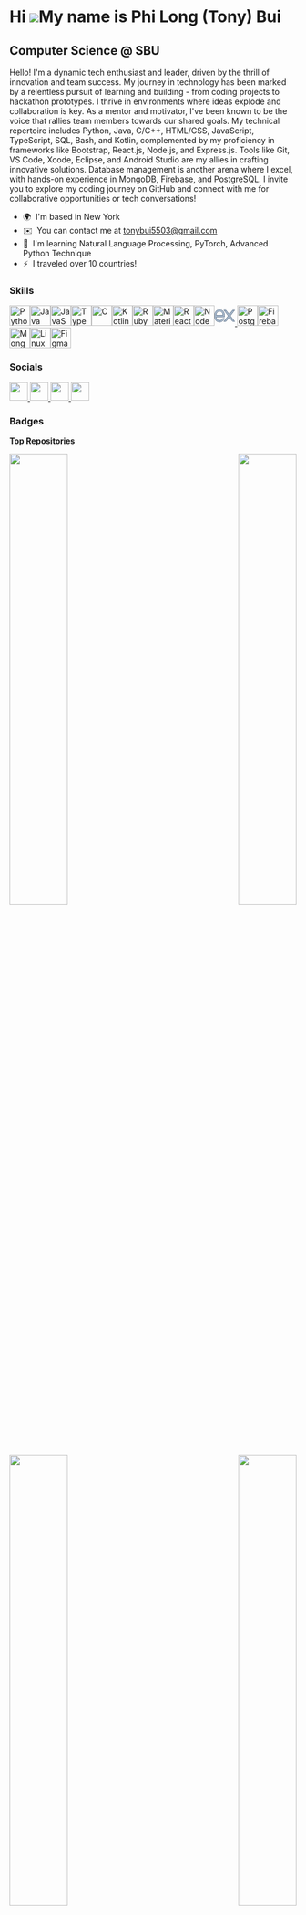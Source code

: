 Hi ![](https://user-images.githubusercontent.com/18350557/176309783-0785949b-9127-417c-8b55-ab5a4333674e.gif)My name is Phi Long (Tony) Bui
===========================================================================================================================================

Computer Science @ SBU
----------------------

Hello! I'm a dynamic tech enthusiast and leader, driven by the thrill of innovation and team success. My journey in technology has been marked by a relentless pursuit of learning and building - from coding projects to hackathon prototypes. I thrive in environments where ideas explode and collaboration is key. As a mentor and motivator, I've been known to be the voice that rallies team members towards our shared goals. My technical repertoire includes Python, Java, C/C++, HTML/CSS, JavaScript, TypeScript, SQL, Bash, and Kotlin, complemented by my proficiency in frameworks like Bootstrap, React.js, Node.js, and Express.js. Tools like Git, VS Code, Xcode, Eclipse, and Android Studio are my allies in crafting innovative solutions. Database management is another arena where I excel, with hands-on experience in MongoDB, Firebase, and PostgreSQL. I invite you to explore my coding journey on GitHub and connect with me for collaborative opportunities or tech conversations!

* 🌍  I'm based in New York
* ✉️  You can contact me at [tonybui5503@gmail.com](mailto:tonybui5503@gmail.com)
* 🧠  I'm learning Natural Language Processing, PyTorch, Advanced Python Technique
* ⚡  I traveled over 10 countries!

### Skills
<p align="left">
<a href="https://www.python.org/" target="_blank" rel="noreferrer"><img src="https://raw.githubusercontent.com/danielcranney/readme-generator/main/public/icons/skills/python-colored.svg" width="36" height="36" alt="Python" /></a><a href="https://www.oracle.com/java/" target="_blank" rel="noreferrer"><img src="https://raw.githubusercontent.com/danielcranney/readme-generator/main/public/icons/skills/java-colored.svg" width="36" height="36" alt="Java" /></a><a href="https://developer.mozilla.org/en-US/docs/Web/JavaScript" target="_blank" rel="noreferrer"><img src="https://raw.githubusercontent.com/danielcranney/readme-generator/main/public/icons/skills/javascript-colored.svg" width="36" height="36" alt="JavaScript" /></a><a href="https://www.typescriptlang.org/" target="_blank" rel="noreferrer"><img src="https://raw.githubusercontent.com/danielcranney/readme-generator/main/public/icons/skills/typescript-colored.svg" width="36" height="36" alt="TypeScript" /></a><a href="https://docs.microsoft.com/en-us/cpp/?view=msvc-170" target="_blank" rel="noreferrer"><img src="https://raw.githubusercontent.com/danielcranney/readme-generator/main/public/icons/skills/c-colored.svg" width="36" height="36" alt="C" /></a><a href="https://kotlinlang.org/" target="_blank" rel="noreferrer"><img src="https://raw.githubusercontent.com/danielcranney/readme-generator/main/public/icons/skills/kotlin-colored.svg" width="36" height="36" alt="Kotlin" /></a><a href="https://www.ruby-lang.org/en/" target="_blank" rel="noreferrer"><img src="https://raw.githubusercontent.com/danielcranney/readme-generator/main/public/icons/skills/ruby-colored.svg" width="36" height="36" alt="Ruby" /></a><a href="https://mui.com/" target="_blank" rel="noreferrer"><img src="https://raw.githubusercontent.com/danielcranney/readme-generator/main/public/icons/skills/materialui-colored.svg" width="36" height="36" alt="Material UI" /></a><a href="https://reactjs.org/" target="_blank" rel="noreferrer"><img src="https://raw.githubusercontent.com/danielcranney/readme-generator/main/public/icons/skills/react-colored.svg" width="36" height="36" alt="React" /></a><a href="https://nodejs.org/en/" target="_blank" rel="noreferrer"><img src="https://raw.githubusercontent.com/danielcranney/readme-generator/main/public/icons/skills/nodejs-colored.svg" width="36" height="36" alt="NodeJS" /></a><a href="https://expressjs.com/" target="_blank" rel="noreferrer"><svg xmlns="http://www.w3.org/2000/svg" x="0px" y="0px" width="36" height="36" viewBox="0 0 40 40">
<path fill="#b0c1d4" d="M37.005,31.5c-0.975,0-1.91-0.463-2.502-1.237l-5.599-7.321l-5.6,7.321 c-0.592,0.774-1.527,1.237-2.502,1.237h-2.22l8.433-11.028L18.625,9.5h2.22c0.975,0,1.911,0.462,2.502,1.236l5.556,7.266 l5.557-7.266C35.051,9.962,35.987,9.5,36.962,9.5h2.22l-8.391,10.972L39.225,31.5H37.005z"></path><path fill="#66798f" d="M38.17,10l-8.008,10.472L38.213,31h-1.208c-0.825,0-1.604-0.385-2.105-1.04l-5.996-7.841 l-5.996,7.841c-0.501,0.656-1.28,1.04-2.105,1.04h-1.208l8.051-10.528L19.636,10h1.208c0.825,0,1.604,0.385,2.105,1.04l5.954,7.785 l5.954-7.785c0.501-0.656,1.28-1.04,2.105-1.04H38.17 M40.194,9H38.17h-1.208c-1.129,0-2.213,0.536-2.899,1.433l-5.159,6.747 l-5.159-6.747C23.058,9.536,21.974,9,20.845,9h-1.208h-2.024l1.229,1.607l7.544,9.865l-7.586,9.92L17.57,32h2.024h1.208 c1.129,0,2.213-0.536,2.899-1.433l5.202-6.803l5.202,6.803C34.791,31.464,35.875,32,37.005,32h1.208h2.024l-1.229-1.607 l-7.586-9.92l7.544-9.865L40.194,9L40.194,9z"></path><g><path fill="#b0c1d4" d="M10,32.5c-5.238,0-9.5-4.409-9.5-9.828v-4.345C0.5,12.909,4.762,8.5,10,8.5s9.5,4.408,9.5,9.827 v4.172L3.5,22.5v0.172c0,3.765,2.916,6.828,6.5,6.828c1.977,0,3.893-0.996,5.125-2.663c0.628-0.851,1.551-1.338,2.532-1.338h1.469 l-0.248,0.673C17.484,29.957,13.917,32.5,10,32.5z M16.5,19.5v-1.173c0-3.765-2.916-6.827-6.5-6.827s-6.5,3.062-6.5,6.827V19.5 H16.5z"></path><path fill="#66798f" d="M10,9c4.962,0,9,4.185,9,9.327V22L3,22v0.672C3,26.713,6.14,30,10,30 c2.188,0,4.223-1.102,5.527-2.866C16.035,26.447,16.802,26,17.657,26l0.752,0c0,0,0,0,0.001,0.001c-1.322,3.588-4.704,6-8.41,6 c-4.962,0-9-4.185-9-9.328v-4.345C1,13.185,5.038,9,10,9 M3,20h14v-1.673C17,14.287,13.86,11,10,11s-7,3.287-7,7.327V20 M10,8 C4.486,8,0,12.633,0,18.327v4.345C0,28.367,4.486,33,10,33c4.125,0,7.881-2.674,9.348-6.654l0.495-1.344L18.411,25L17.658,25 c-1.142,0-2.211,0.561-2.935,1.54C13.584,28.08,11.819,29,10,29c-3.204,0-5.83-2.663-5.992-6L19,23l1,0v-1v-3.672 C20,12.633,15.514,8,10,8L10,8z M4,19v-0.673C4,14.838,6.692,12,10,12s6,2.838,6,6.327V19H4L4,19z"></path></g>
 </svg> </a><a href="https://www.postgresql.org/" target="_blank" rel="noreferrer"><img src="https://raw.githubusercontent.com/danielcranney/readme-generator/main/public/icons/skills/postgresql-colored.svg" width="36" height="36" alt="PostgreSQL" /></a><a href="https://firebase.google.com/" target="_blank" rel="noreferrer"><img src="https://raw.githubusercontent.com/danielcranney/readme-generator/main/public/icons/skills/firebase-colored.svg" width="36" height="36" alt="Firebase" /></a><a href="https://www.mongodb.com/" target="_blank" rel="noreferrer"><img src="https://raw.githubusercontent.com/danielcranney/readme-generator/main/public/icons/skills/mongodb-colored.svg" width="36" height="36" alt="MongoDB" /></a><a href="https://www.linux.org" target="_blank" rel="noreferrer"><img src="https://raw.githubusercontent.com/danielcranney/readme-generator/main/public/icons/skills/linux-colored.svg" width="36" height="36" alt="Linux" /></a><a href="https://www.figma.com/" target="_blank" rel="noreferrer"><img src="https://raw.githubusercontent.com/danielcranney/readme-generator/main/public/icons/skills/figma-colored.svg" width="36" height="36" alt="Figma" /></a>
</p>


### Socials

<p align="left"> 
<a href="https://www.linkedin.com/in/tonybui2003/" target="_blank" rel="noreferrer"> <picture> <source media="(prefers-color-scheme: dark)" srcset="https://raw.githubusercontent.com/danielcranney/readme-generator/main/public/icons/socials/linkedin-dark.svg" /> <source media="(prefers-color-scheme: light)" srcset="https://raw.githubusercontent.com/danielcranney/readme-generator/main/public/icons/socials/linkedin.svg" /> <img src="https://raw.githubusercontent.com/danielcranney/readme-generator/main/public/icons/socials/linkedin.svg" width="32" height="32" /> </picture> </a>
<a href="https://www.github.com/tonybuii2003" target="_blank" rel="noreferrer"> <picture> <source media="(prefers-color-scheme: dark)" srcset="https://raw.githubusercontent.com/danielcranney/readme-generator/main/public/icons/socials/github-dark.svg" /> <source media="(prefers-color-scheme: light)" srcset="https://raw.githubusercontent.com/danielcranney/readme-generator/main/public/icons/socials/github.svg" /> <img src="https://raw.githubusercontent.com/danielcranney/readme-generator/main/public/icons/socials/github.svg" width="32" height="32" /> </picture> </a>
<a href="https://discord.com/users/tonybuii" target="_blank" rel="noreferrer"> <picture> <source media="(prefers-color-scheme: dark)" srcset="<svg xmlns="http://www.w3.org/2000/svg" x="0px" y="0px" width="100" height="100" viewBox="0 0 48 48">
<path fill="#8c9eff" d="M40,12c0,0-4.585-3.588-10-4l-0.488,0.976C34.408,10.174,36.654,11.891,39,14c-4.045-2.065-8.039-4-15-4s-10.955,1.935-15,4c2.346-2.109,5.018-4.015,9.488-5.024L18,8c-5.681,0.537-10,4-10,4s-5.121,7.425-6,22c5.162,5.953,13,6,13,6l1.639-2.185C13.857,36.848,10.715,35.121,8,32c3.238,2.45,8.125,5,16,5s12.762-2.55,16-5c-2.715,3.121-5.857,4.848-8.639,5.815L33,40c0,0,7.838-0.047,13-6C45.121,19.425,40,12,40,12z M17.5,30c-1.933,0-3.5-1.791-3.5-4c0-2.209,1.567-4,3.5-4s3.5,1.791,3.5,4C21,28.209,19.433,30,17.5,30z M30.5,30c-1.933,0-3.5-1.791-3.5-4c0-2.209,1.567-4,3.5-4s3.5,1.791,3.5,4C34,28.209,32.433,30,30.5,30z"></path>
</svg><source media="(prefers-color-scheme: light)" srcset="https://raw.githubusercontent.com/danielcranney/readme-generator/main/public/icons/socials/discord.svg" /> <img src="https://raw.githubusercontent.com/danielcranney/readme-generator/main/public/icons/socials/discord.svg" width="32" height="32" /> </picture> </a> 
<a href="https://www.instagram.com/tony.buii/" target="_blank" rel="noreferrer"> <picture> <source media="(prefers-color-scheme: dark)" srcset="<svg xmlns="http://www.w3.org/2000/svg" x="0px" y="0px" width="100" height="100" viewBox="0 0 48 48">
<radialGradient id="yOrnnhliCrdS2gy~4tD8ma_Xy10Jcu1L2Su_gr1" cx="19.38" cy="42.035" r="44.899" gradientUnits="userSpaceOnUse"><stop offset="0" stop-color="#fd5"></stop><stop offset=".328" stop-color="#ff543f"></stop><stop offset=".348" stop-color="#fc5245"></stop><stop offset=".504" stop-color="#e64771"></stop><stop offset=".643" stop-color="#d53e91"></stop><stop offset=".761" stop-color="#cc39a4"></stop><stop offset=".841" stop-color="#c837ab"></stop></radialGradient><path fill="url(#yOrnnhliCrdS2gy~4tD8ma_Xy10Jcu1L2Su_gr1)" d="M34.017,41.99l-20,0.019c-4.4,0.004-8.003-3.592-8.008-7.992l-0.019-20	c-0.004-4.4,3.592-8.003,7.992-8.008l20-0.019c4.4-0.004,8.003,3.592,8.008,7.992l0.019,20	C42.014,38.383,38.417,41.986,34.017,41.99z"></path><radialGradient id="yOrnnhliCrdS2gy~4tD8mb_Xy10Jcu1L2Su_gr2" cx="11.786" cy="5.54" r="29.813" gradientTransform="matrix(1 0 0 .6663 0 1.849)" gradientUnits="userSpaceOnUse"><stop offset="0" stop-color="#4168c9"></stop><stop offset=".999" stop-color="#4168c9" stop-opacity="0"></stop></radialGradient><path fill="url(#yOrnnhliCrdS2gy~4tD8mb_Xy10Jcu1L2Su_gr2)" d="M34.017,41.99l-20,0.019c-4.4,0.004-8.003-3.592-8.008-7.992l-0.019-20	c-0.004-4.4,3.592-8.003,7.992-8.008l20-0.019c4.4-0.004,8.003,3.592,8.008,7.992l0.019,20	C42.014,38.383,38.417,41.986,34.017,41.99z"></path><path fill="#fff" d="M24,31c-3.859,0-7-3.14-7-7s3.141-7,7-7s7,3.14,7,7S27.859,31,24,31z M24,19c-2.757,0-5,2.243-5,5	s2.243,5,5,5s5-2.243,5-5S26.757,19,24,19z"></path><circle cx="31.5" cy="16.5" r="1.5" fill="#fff"></circle><path fill="#fff" d="M30,37H18c-3.859,0-7-3.14-7-7V18c0-3.86,3.141-7,7-7h12c3.859,0,7,3.14,7,7v12	C37,33.86,33.859,37,30,37z M18,13c-2.757,0-5,2.243-5,5v12c0,2.757,2.243,5,5,5h12c2.757,0,5-2.243,5-5V18c0-2.757-2.243-5-5-5H18z"></path>
</svg> <source media="(prefers-color-scheme: light)" srcset="https://raw.githubusercontent.com/danielcranney/readme-generator/main/public/icons/socials/instagram.svg" /> <img src="https://raw.githubusercontent.com/danielcranney/readme-generator/main/public/icons/socials/instagram.svg" width="32" height="32" /> </picture> </a> </p>

### Badges

<b>Top Repositories</b>

<div width="100%" align="center"><a href="https://github.com/tonybuii2003/MorganStanley-Hackathon" align="left"><img align="left" width="45%" src="https://github-readme-stats.vercel.app/api/pin/?username=tonybuii2003&repo=MorganStanley-Hackathon&title_color=0891b2&text_color=ffffff&icon_color=0891b2&bg_color=1c1917&hide_border=true&locale=en" /></a><a href="https://github.com/tonybuii2003/StudyBuddy" align="right"><img align="right" width="45%" src="https://github-readme-stats.vercel.app/api/pin/?username=tonybuii2003&repo=StudyBuddy&title_color=0891b2&text_color=ffffff&icon_color=0891b2&bg_color=1c1917&hide_border=true&locale=en" /></a></div><br /> <br /> <br />

<br /><br />

<div width="100%" align="center"><a href="https://github.com/tonybuii2003/SELF-LEARN-PROGRAMMING" align="left"><img align="left" width="45%" src="https://github-readme-stats.vercel.app/api/pin/?username=tonybuii2003&repo=SELF-LEARN-PROGRAMMING&title_color=0891b2&text_color=ffffff&icon_color=0891b2&bg_color=1c1917&hide_border=true&locale=en" /></a><a href="https://github.com/tonybuii2003/TwitterBot" align="right"><img align="right" width="45%" src="https://github-readme-stats.vercel.app/api/pin/?username=tonybuii2003&repo=TwitterBot&title_color=0891b2&text_color=ffffff&icon_color=0891b2&bg_color=1c1917&hide_border=true&locale=en" /></a></div>
